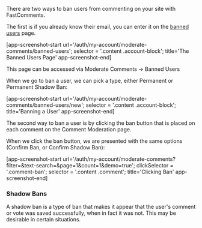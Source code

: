 There are two ways to ban users from commenting on your site with FastComments.

The first is if you already know their email, you can enter it on the <a href="/auth/my-account/moderate-comments/banned-users" target="_blank">banned users</a> page.

[app-screenshot-start url='/auth/my-account/moderate-comments/banned-users'; selector = '.content .account-block'; title='The Banned Users Page' app-screenshot-end]

This page can be accessed via Moderate Comments -> Banned Users

When we go to ban a user, we can pick a type, either Permanent or Permanent Shadow Ban:

[app-screenshot-start url='/auth/my-account/moderate-comments/banned-users/new'; selector = '.content .account-block'; title='Banning a User' app-screenshot-end]

The second way to ban a user is by clicking the ban button that is placed on each comment on the Comment Moderation page.

When we click the ban button, we are presented with the same options (Confirm Ban, or Confirm Shadow Ban):

[app-screenshot-start url='/auth/my-account/moderate-comments?filter=&text-search=&page=1&count=1&demo=true'; clickSelector = '.comment-ban'; selector = '.content .comment'; title='Clicking Ban' app-screenshot-end]

### Shadow Bans

A shadow ban is a type of ban that makes it appear that the user's comment or vote was saved successfully, when in fact it was not. This may be
desirable in certain situations.
